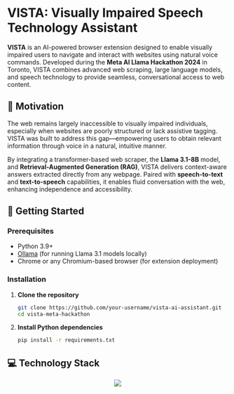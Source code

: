# VISTA: Visually Impaired Speech Technology Assistant

**VISTA** is an AI-powered browser extension designed to enable visually impaired users to navigate and interact with websites using natural voice commands. Developed during the **Meta AI Llama Hackathon 2024** in Toronto, VISTA combines advanced web scraping, large language models, and speech technology to provide seamless, conversational access to web content.

## 🚀 Motivation

The web remains largely inaccessible to visually impaired individuals, especially when websites are poorly structured or lack assistive tagging. VISTA was built to address this gap—empowering users to obtain relevant information through voice in a natural, intuitive manner.

By integrating a transformer-based web scraper, the **Llama 3.1-8B** model, and **Retrieval-Augmented Generation (RAG)**, VISTA delivers context-aware answers extracted directly from any webpage. Paired with **speech-to-text** and **text-to-speech** capabilities, it enables fluid conversation with the web, enhancing independence and accessibility.

## 🚀 Getting Started

### Prerequisites
- Python 3.9+
- [Ollama](https://ollama.com) (for running Llama 3.1 models locally)
- Chrome or any Chromium-based browser (for extension deployment)

### Installation

1. **Clone the repository**
   ```bash
   git clone https://github.com/your-username/vista-ai-assistant.git
   cd vista-meta-hackathon
   ```
2. **Install Python dependencies**
   ```bash
   pip install -r requirements.txt
   ```


## 💻 Technology Stack
<p align="center">
  <a href="https://go-skill-icons.vercel.app/">
    <img
      src="https://go-skill-icons.vercel.app/api/icons?i=python,javascript,fask,langchain,ollama,git"
    />
  </a>
</p>
<p align="center">
